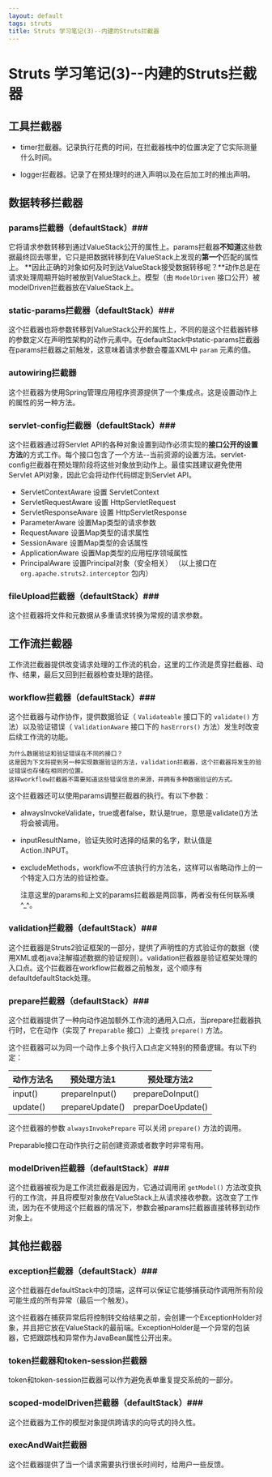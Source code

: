 ```yaml
---
layout: default
tags: struts
title: Struts 学习笔记(3)--内建的Struts拦截器
---
```


# Struts 学习笔记(3)--内建的Struts拦截器 #

## 工具拦截器 ##

* timer拦截器。记录执行花费的时间，在拦截器栈中的位置决定了它实际测量什么时间。
	
* logger拦截器。记录了在预处理时的进入声明以及在后加工时的推出声明。
	
## 数据转移拦截器 ##

### params拦截器（defaultStack）###
 
它将请求参数转移到通过ValueStack公开的属性上。params拦截器**不知道**这些数据最终回去哪里，它只是把数据转移到在ValueStack上发现的**第一个**匹配的属性上。 **因此正确的对象如何及时到达ValueStack接受数据转移呢？**动作总是在请求处理周期开始时被放到ValueStack上。模型（由 `ModelDriven` 接口公开）被modelDriven拦截器放在ValueStack上。
	
### static-params拦截器（defaultStack）### 

这个拦截器也将参数转移到ValueStack公开的属性上，不同的是这个拦截器转移的参数定义在声明性架构的动作元素中。在defaultStack中static-params拦截器在params拦截器之前触发，这意味着请求参数会覆盖XML中 `param` 元素的值。

### autowiring拦截器 ### 

这个拦截器为使用Spring管理应用程序资源提供了一个集成点。这是设置动作上的属性的另一种方法。

### servlet-config拦截器（defaultStack）### 

这个拦截器通过将Servlet API的各种对象设置到动作必须实现的**接口公开的设置方法**的方式工作。每个接口包含了一个方法--当前资源的设置方法。servlet-config拦截器在预处理阶段将这些对象放到动作上。最佳实践建议避免使用Servlet API对象，因此它会将动作代码绑定到Servlet API。
	
* ServletContextAware 设置 ServletContext
* ServletRequestAware 设置 HttpServletRequest
* ServletResponseAware 设置 HttpServletResponse
* ParameterAware 设置Map类型的请求参数
* RequestAware 设置Map类型的请求属性
* SessionAware 设置Map类型的会话属性
* ApplicationAware 设置Map类型的应用程序领域属性
* PrincipalAware 设置Principal对象（安全相关）
（以上接口在 `org.apache.struts2.interceptor` 包内）


### fileUpload拦截器（defaultStack）### 
这个拦截器将文件和元数据从多重请求转换为常规的请求参数。
	
## 工作流拦截器 ##

工作流拦截器提供改变请求处理的工作流的机会，这里的工作流是贯穿拦截器、动作、结果，最后又回到拦截器检查处理的路径。

### workflow拦截器（defaultStack）### 

这个拦截器与动作协作，提供数据验证（ `Validateable` 接口下的 `validate()` 方法）以及验证错误（ `ValidationAware` 接口下的 `hasErrors()` 方法）发生时改变后续工作流的功能。

	为什么数据验证和验证错误在不同的接口？
	这是因为下文将提到另一种实现数据验证的方法，validation拦截器，这个拦截器将发生的验证错误也存储在相同的位置。
	这样workflow拦截器不需要知道这些错误信息的来源，并拥有多种数据验证的方式。
	
这个拦截器还可以使用params调整拦截器的执行。有以下参数：
	
* alwaysInvokeValidate，true或者false，默认是true，意思是validate()方法将会被调用。
* inputResultName，验证失败时选择的结果的名字，默认值是Action.INPUT。
* excludeMethods，workflow不应该执行的方法名，这样可以省略动作上的一个特定入口方法的验证检查。

	
	注意这里的params和上文的params拦截器是两回事，两者没有任何联系噢^_^。

### validation拦截器（defaultStack）### 

这个拦截器是Struts2验证框架的一部分，提供了声明性的方式验证你的数据（使用XML或者java注解描述数据的验证规则）。validation拦截器是验证框架处理的入口点。这个拦截器在workflow拦截器之前触发，这个顺序有defaultdefaultStack处理。

### prepare拦截器（defaultStack）###

这个拦截器提供了一种向动作追加额外工作流的通用入口点，当prepare拦截器执行时，它在动作（实现了 `Preparable` 接口）上查找 `prepare()` 方法。

这个拦截器可以为同一个动作上多个执行入口点定义特别的预备逻辑。有以下约定：

动作方法名 | 预处理方法1 | 预处理方法2
--- | --- | ---
input() | prepareInput() | prepareDoInput()
update() | prepareUpdate() | preparDoeUpdate()

这个拦截器的参数 `alwaysInvokePrepare` 可以关闭 `prepare()` 方法的调用。

Preparable接口在动作执行之前创建资源或者数字时非常有用。

### modelDriven拦截器（defaultStack）###

这个拦截器被视为是工作流拦截器是因为，它通过调用闭 `getModel()` 方法改变执行的工作流，并且将模型对象放在ValueStack上从请求接收参数。这改变了工作流，因为在不使用这个拦截器的情况下，参数会被params拦截器直接转移到动作对象上。

## 其他拦截器 ##

### exception拦截器（defaultStack）###

这个拦截器在defaultStack中的顶端，这样可以保证它能够捕获动作调用所有阶段可能生成的所有异常（最后一个触发）。

这个拦截器在捕获异常后将控制转交给结果之前，会创建一个ExceptionHolder对象，并且把它放在ValueStack的最前端。ExceptionHolder是一个异常的包装器，它把跟踪栈和异常作为JavaBean属性公开出来。

### token拦截器和token-session拦截器 ###

token和token-session拦截器可以作为避免表单重复提交系统的一部分。

### scoped-modelDriven拦截器（defaultStack）###

这个拦截器为工作的模型对象提供跨请求的向导式的持久性。

### execAndWait拦截器 ###

这个拦截器提供了当一个请求需要执行很长时间时，给用户一些反馈。
